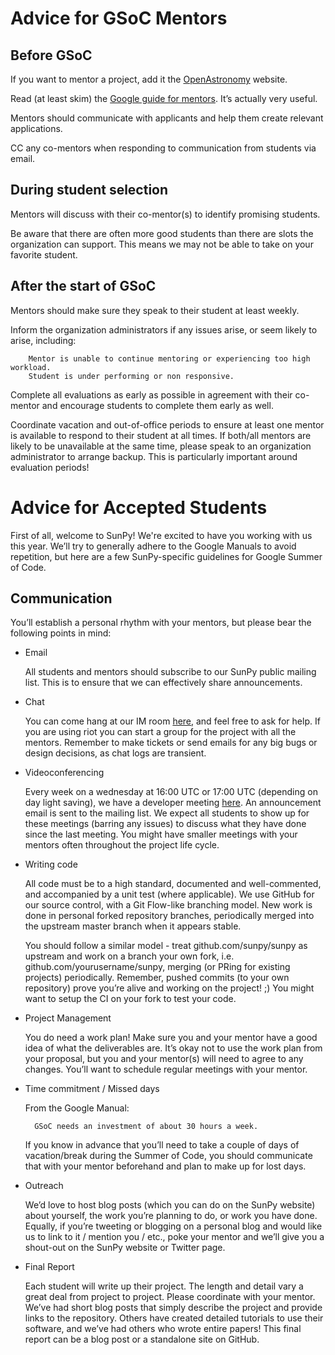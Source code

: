 # Advice for GSoC Mentors

## Before GSoC

If you want to mentor a project, add it the [OpenAstronomy](https://github.com/OpenAstronomy/openastronomy.github.io/) website.

Read (at least skim) the [Google guide for mentors](https://google.github.io/gsocguides/mentor/).
It’s actually very useful.

Mentors should communicate with applicants and help them create relevant applications.

CC any co-mentors when responding to communication from students via email.

## During student selection

Mentors will discuss with their co-mentor(s) to identify promising students.

Be aware that there are often more good students than there are slots the organization can support.
This means we may not be able to take on your favorite student.

## After the start of GSoC

Mentors should make sure they speak to their student at least weekly.

Inform the organization administrators if any issues arise, or seem likely to arise, including:

        Mentor is unable to continue mentoring or experiencing too high workload.
        Student is under performing or non responsive.

Complete all evaluations as early as possible in agreement with their co-mentor and encourage students to complete them early as well.

Coordinate vacation and out-of-office periods to ensure at least one mentor is available to respond to their student at all times.
If both/all mentors are likely to be unavailable at the same time, please speak to an organization administrator to arrange backup.
This is particularly important around evaluation periods!

# Advice for Accepted Students

First of all, welcome to SunPy!
We're excited to have you working with us this year.
We’ll try to generally adhere to the Google Manuals to avoid repetition, but here are a few SunPy-specific guidelines for Google Summer of Code.

## Communication

You’ll establish a personal rhythm with your mentors, but please bear the following points in mind:

* Email

    All students and mentors should subscribe to our SunPy public mailing list.
    This is to ensure that we can effectively share announcements.

* Chat

    You can come hang at our IM room [here](https://riot.im/app/#/room/#sunpy:matrix.org), and feel free to ask for help.
    If you are using riot you can start a group for the project with all the mentors.
    Remember to make tickets or send emails for any big bugs or design decisions, as chat logs are transient.

* Videoconferencing

    Every week on a wednesday at 16:00 UTC or 17:00 UTC (depending on day light saving), we have a developer meeting [here](https://jitsi.riot.im/sunpy). 
    An announcement email is sent to the mailing list.
    We expect all students to show up for these meetings (barring any issues) to discuss what they have done since the last meeting.
    You might have smaller meetings with your mentors often throughout the project life cycle.

* Writing code

    All code must be to a high standard, documented and well-commented, and accompanied by a unit test (where applicable).
    We use GitHub for our source control, with a Git Flow-like branching model.
    New work is done in personal forked repository branches, periodically merged into the upstream master branch when it appears stable.

    You should follow a similar model - treat github.com/sunpy/sunpy as upstream and work on a branch your own fork, i.e. github.com/yourusername/sunpy, merging (or PRing for existing projects) periodically.
    Remember, pushed commits (to your own repository) prove you’re alive and working on the project! ;)
    You might want to setup the CI on your fork to test your code.

* Project Management

    You do need a work plan!
    Make sure you and your mentor have a good idea of what the deliverables are.
    It’s okay not to use the work plan from your proposal, but you and your mentor(s) will need to agree to any changes.
    You’ll want to schedule regular meetings with your mentor.

* Time commitment / Missed days

    From the Google Manual:

        GSoC needs an investment of about 30 hours a week.

    If you know in advance that you’ll need to take a couple of days of vacation/break during the Summer of Code, you should communicate that with your mentor beforehand and plan to make up for lost days.

* Outreach

    We’d love to host blog posts (which you can do on the SunPy website) about yourself, the work you’re planning to do, or work you have done.
    Equally, if you’re tweeting or blogging on a personal blog and would like us to link to it / mention you / etc., poke your mentor and we’ll give you a shout-out on the SunPy website or Twitter page.

* Final Report

    Each student will write up their project.
    The length and detail vary a great deal from project to project.
    Please coordinate with your mentor.
    We’ve had short blog posts that simply describe the project and provide links to the repository.
    Others have created detailed tutorials to use their software, and we’ve had others who wrote entire papers!
    This final report can be a blog post or a standalone site on GitHub.

